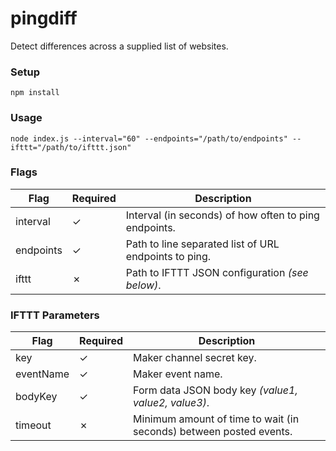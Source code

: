 # pingdiff
Detect differences across a supplied list of websites.

### Setup
    npm install

### Usage
    node index.js --interval="60" --endpoints="/path/to/endpoints" --ifttt="/path/to/ifttt.json"

### Flags
| Flag | Required | Description |
| --- | --- | --- |
| interval | ✓ | Interval (in seconds) of how often to ping endpoints. |
| endpoints | ✓ | Path to line separated list of URL endpoints to ping. |
| ifttt | ✗ | Path to IFTTT JSON configuration _(see below)_. |

### IFTTT Parameters
| Flag | Required | Description |
| --- | --- | --- |
| key | ✓ | Maker channel secret key. |
| eventName | ✓ | Maker event name. |
| bodyKey | ✓ | Form data JSON body key _(value1, value2, value3)_. |
| timeout | ✗ | Minimum amount of time to wait (in seconds) between posted events. |
